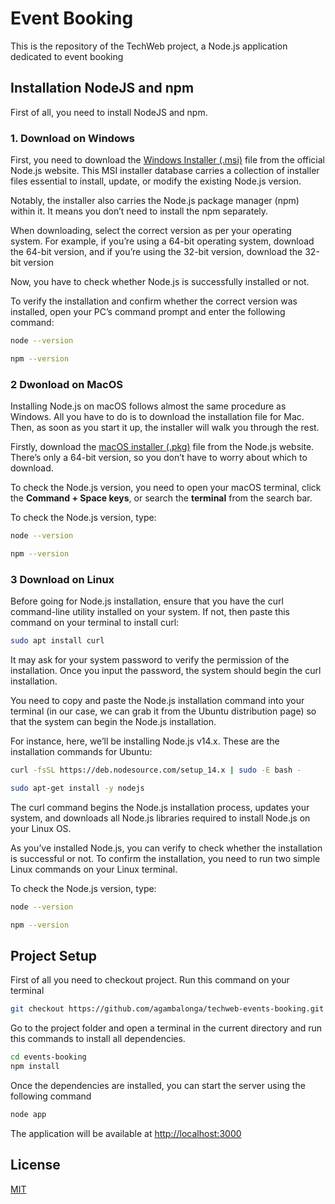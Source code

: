 # Event Booking
This is the repository of the TechWeb project, a Node.js application dedicated to event booking

## Installation NodeJS and npm

First of all, you need to install NodeJS and npm.

### 1. Download on Windows
First, you need to download the [Windows Installer (.msi)](https://nodejs.org/en/download) file from the official Node.js website. This MSI installer database carries a collection of installer files essential to install, update, or modify the existing Node.js version.

Notably, the installer also carries the Node.js package manager (npm) within it. It means you don’t need to install the npm separately.

When downloading, select the correct version as per your operating system. For example, if you’re using a 64-bit operating system, download the 64-bit version, and if you’re using the 32-bit version, download the 32-bit version

Now, you have to check whether Node.js is successfully installed or not.

To verify the installation and confirm whether the correct version was installed, open your PC’s command prompt and enter the following command:

```bash
node --version
```
```bash
npm --version
```

### 2 Dwonload on MacOS
Installing Node.js on macOS follows almost the same procedure as Windows. All you have to do is to download the installation file for Mac. Then, as soon as you start it up, the installer will walk you through the rest.

Firstly, download the [macOS installer (.pkg)](https://nodejs.org/en/download) file from the Node.js website. There’s only a 64-bit version, so you don’t have to worry about which to download.

To check the Node.js version, you need to open your macOS terminal, click the **Command + Space keys**, or search the **terminal** from the search bar.

To check the Node.js version, type:

```bash
node --version
```
```bash
npm --version
```

### 3 Download on Linux
Before going for Node.js installation, ensure that you have the curl command-line utility installed on your system. If not, then paste this command on your terminal to install curl:

```bash
sudo apt install curl
```
It may ask for your system password to verify the permission of the installation. Once you input the password, the system should begin the curl installation.

You need to copy and paste the Node.js installation command into your terminal (in our case, we can grab it from the Ubuntu distribution page) so that the system can begin the Node.js installation.

For instance, here, we’ll be installing Node.js v14.x. These are the installation commands for Ubuntu:

```bash
curl -fsSL https://deb.nodesource.com/setup_14.x | sudo -E bash -
```

```bash
sudo apt-get install -y nodejs
```

The curl command begins the Node.js installation process, updates your system, and downloads all Node.js libraries required to install Node.js on your Linux OS.

As you’ve installed Node.js, you can verify to check whether the installation is successful or not. To confirm the installation, you need to run two simple Linux commands on your Linux terminal.

To check the Node.js version, type:

```bash
node --version
```
```bash
npm --version
```

## Project Setup
First of all you need to checkout project. Run this command on your terminal

```bash
git checkout https://github.com/agambalonga/techweb-events-booking.git
```

Go to the project folder and open a terminal in the current directory and run this commands to install all dependencies.

```bash
cd events-booking
npm install
```

Once the dependencies are installed, you can start the server using the following command

```bash
node app
```

The application will be available at [http://localhost:3000](https://localhost:3000)



## License

[MIT](doc:LICENSE)
